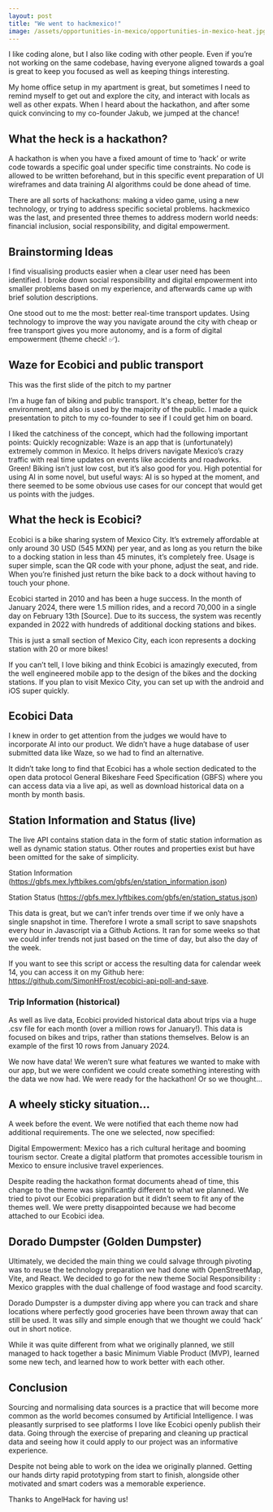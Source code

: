 ```yaml
---
layout: post
title: "We went to hackmexico!"
image: /assets/opportunities-in-mexico/opportunities-in-mexico-heat.jpg
---
```


I like coding alone, but I also like coding with other people. Even if you’re not working on the same codebase, having everyone aligned towards a goal is great to keep you focused as well as keeping things interesting.

My home office setup in my apartment is great, but sometimes I need to remind myself to get out and explore the city, and interact with locals as well as other expats. When I heard about the hackathon, and after some quick convincing to my co-founder Jakub, we jumped at the chance!

## What the heck is a hackathon?

A hackathon is when you have a fixed amount of time to ‘hack’ or write code towards a specific goal under specific time constraints. No code is allowed to be written beforehand, but in this specific event preparation of UI wireframes and data training AI algorithms could be done ahead of time.

There are all sorts of hackathons: making a video game, using a new technology, or trying to address specific societal problems. hackmexico was the last, and presented three themes to address modern world needs: financial inclusion, social responsibility, and digital empowerment.

## Brainstorming Ideas

I find visualising products easier when a clear user need has been identified. I broke down social responsibility and digital empowerment into smaller problems based on my experience, and afterwards came up with brief solution descriptions.

One stood out to me the most: better real-time transport updates. Using technology to improve the way you navigate around the city with cheap or free transport gives you more autonomy, and is a form of digital empowerment (theme check! ✅).

## Waze for Ecobici and public transport

This was the first slide of the pitch to my partner

I’m a huge fan of biking and public transport. It's cheap, better for the environment, and also is used by the majority of the public. I made a quick presentation to pitch to my co-founder to see if I could get him on board.

I liked the catchiness of the concept, which had the following important points:
Quickly recognizable: Waze is an app that is (unfortunately) extremely common in Mexico. It helps drivers navigate Mexico’s crazy traffic with real time updates on events like accidents and roadworks.
Green! Biking isn’t just low cost, but it’s also good for you.
High potential for using AI in some novel, but useful ways: AI is so hyped at the moment, and there seemed to be some obvious use cases for our concept that would get us points with the judges.

## What the heck is Ecobici?

Ecobici is a bike sharing system of Mexico City. It’s extremely affordable at only around 30 USD (545 MXN) per year, and as long as you return the bike to a docking station in less than 45 minutes, it’s completely free. Usage is super simple, scan the QR code with your phone, adjust the seat, and ride. When you’re finished just return the bike back to a dock without having to touch your phone.

Ecobici started in 2010 and has been a huge success. In the month of January 2024, there were 1.5 million rides, and a record 70,000 in a single day on February 13th [Source]. Due to its success, the system was recently expanded in 2022 with hundreds of additional docking stations and bikes.


This is just a small section of Mexico City, 
each icon represents a docking station with 20 or more bikes!

If you can’t tell, I love biking and think Ecobici is amazingly executed, from the well engineered mobile app to the design of the bikes and the docking stations. If you plan to visit Mexico City, you can set up with the android and iOS super quickly.

## Ecobici Data

I knew in order to get attention from the judges we would have to incorporate AI into our product. We didn’t have a huge database of user submitted data like Waze, so we had to find an alternative.

It didn’t take long to find that Ecobici has a whole section dedicated to the open data protocol General Bikeshare Feed Specification (GBFS) where you can access data via a live api, as well as download historical data on a month by month basis.

## Station Information and Status (live)

The live API contains station data in the form of static station information as well as dynamic station status. Other routes and properties exist but have been omitted for the sake of simplicity.

Station Information (https://gbfs.mex.lyftbikes.com/gbfs/en/station_information.json)

Station Status (https://gbfs.mex.lyftbikes.com/gbfs/en/station_status.json)

This data is great, but we can’t infer trends over time if we only have a single snapshot in time. Therefore I wrote a small script to save snapshots every hour in Javascript via a Github Actions. It ran for some weeks so that we could infer trends not just based on the time of day, but also the day of the week.

If you want to see this script or access the resulting data for calendar week 14, you can access it on my Github here: https://github.com/SimonHFrost/ecobici-api-poll-and-save.

### Trip Information (historical)

As well as live data, Ecobici provided historical data about trips via a huge .csv file for each month (over a million rows for January!). This data is focused on bikes and trips, rather than stations themselves. Below is an example of the first 10 rows from January 2024.

We now have data! We weren’t sure what features we wanted to make with our app, but we were confident we could create something interesting with the data we now had. We were ready for the hackathon! Or so we thought…

## A wheely sticky situation…

A week before the event. We were notified that each theme now had additional requirements. The one we selected, now specified:

Digital Empowerment: Mexico has a rich cultural heritage and booming tourism sector. Create a digital platform that promotes accessible tourism in Mexico to ensure inclusive travel experiences.

Despite reading the hackathon format documents ahead of time, this change to the theme was significantly different to what we planned. We tried to pivot our Ecobici preparation but it didn’t seem to fit any of the themes well. We were pretty disappointed because we had become attached to our Ecobici idea.

## Dorado Dumpster (Golden Dumpster)

Ultimately, we decided the main thing we could salvage through pivoting was to reuse the technology preparation we had done with OpenStreetMap, Vite, and React. We decided to go for the new theme Social Responsibility : Mexico grapples with the dual challenge of food wastage and food scarcity.

Dorado Dumpster is a dumpster diving app where you can track and share locations where perfectly good groceries have been thrown away that can still be used. It was silly and simple enough that we thought we could ‘hack’ out in short notice.

While it was quite different from what we originally planned, we still managed to hack together a basic Minimum Viable Product (MVP), learned some new tech, and learned how to work better with each other.

## Conclusion

Sourcing and normalising data sources is a practice that will become more common as the world becomes consumed by Artificial Intelligence. I was pleasantly surprised to see platforms I love like Ecobici openly publish their data. Going through the exercise of preparing and cleaning up practical data and seeing how it could apply to our project was an informative experience.

Despite not being able to work on the idea we originally planned. Getting our hands dirty rapid prototyping from start to finish, alongside other motivated and smart coders was a memorable experience. 

Thanks to AngelHack for having us!